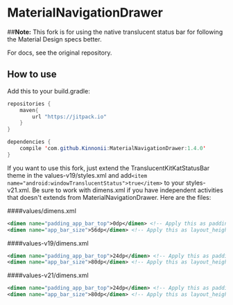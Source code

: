 MaterialNavigationDrawer
========================
##**Note:** This fork is for using the native translucent status bar for following the Material Design specs better.

For docs, see the original repository.

## How to use
Add this to your build.gradle:
```java 
repositories {
    maven{
        url "https://jitpack.io"
    }
}

dependencies {
    compile 'com.github.Kinnonii:MaterialNavigationDrawer:1.4.0'
}
```
If you want to use this fork, just extend the TranslucentKitKatStatusBar theme in the values-v19/styles.xml and add`<item name="android:windowTranslucentStatus">true</item>` to your styles-v21.xml. Be sure to work with dimens.xml if you have independent activities that doesn't extends from MaterialNavigationDrawer. Here are the files:

####values/dimens.xml
```xml
<dimen name="padding_app_bar_top">0dp</dimen> <!-- Apply this as paddingTop of your app_bar.xml root element -->
<dimen name="app_bar_size">56dp</dimen> <!-- Apply this as layout_height of your app_bar.xml root element -->
```
####values-v19/dimens.xml
```xml
<dimen name="padding_app_bar_top">24dp</dimen> <!-- Apply this as paddingTop of your app_bar.xml root element -->
<dimen name="app_bar_size">80dp</dimen> <!-- Apply this as layout_height of your app_bar.xml root element -->
```
####values-v21/dimens.xml
```xml
<dimen name="padding_app_bar_top">24dp</dimen> <!-- Apply this as paddingTop of your app_bar.xml root element -->
<dimen name="app_bar_size">80dp</dimen> <!-- Apply this as layout_height of your app_bar.xml root element -->
```
